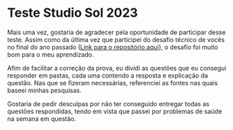 # Teste Studio Sol 2023
Mais uma vez, gostaria de agradecer pela oportunidade de participar desse teste. Assim como da última vez que participei do desafio técnico de vocês no final do ano passado ([Link para o repositório aqui](https://github.com/ropehapi/desafio-studio-sol-2022/tree/main)), o desafio foi muito bom para o meu aprendizado.

Afim de facilitar a correção da prova, eu dividi as questões que eu consegui responder em pastas, cada uma contendo a resposta e explicação da questão. Nas que se fizeram necessárias, referenciei as fontes nas quais baseei minhas pesquisas.

Gostaria de pedir desculpas por não ter conseguido entregar todas as questões respondidas, tendo em vista que passei por problemas de saúde na semana em questão.